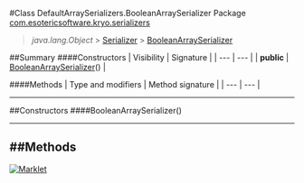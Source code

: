#Class DefaultArraySerializers.BooleanArraySerializer
Package [com.esotericsoftware.kryo.serializers](README.md)<br>

> *java.lang.Object* > [Serializer](../Serializer.md) > [BooleanArraySerializer](BooleanArraySerializer.md)






##Summary
####Constructors
| Visibility | Signature |
| --- | --- |
| **public** | [BooleanArraySerializer](#booleanarrayserializer)() |

####Methods
| Type and modifiers | Method signature |
| --- | --- |

---


##Constructors
####BooleanArraySerializer()
> 


---


##Methods
---

[![Marklet](https://img.shields.io/badge/Generated%20by-Marklet-green.svg)](https://github.com/Faylixe/marklet)